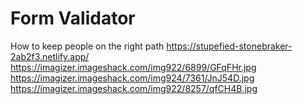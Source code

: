 # Form Validator
 How to keep people on the right path
https://stupefied-stonebraker-2ab2f3.netlify.app/
https://imagizer.imageshack.com/img922/6899/GFqFHr.jpg
https://imagizer.imageshack.com/img924/7361/JnJ54D.jpg
https://imagizer.imageshack.com/img922/8257/qfCH4B.jpg
